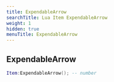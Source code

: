```yaml
---
title: ExpendableArrow
searchTitle: Lua Item ExpendableArrow
weight: 1
hidden: true
menuTitle: ExpendableArrow
---
```

## ExpendableArrow
```lua
Item:ExpendableArrow(); -- number
```